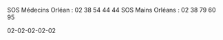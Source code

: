 



SOS Médecins Orléan : 02 38 54 44 44
SOS Mains Orléans : 02 38 79 60 95


















02-02-02-02-02